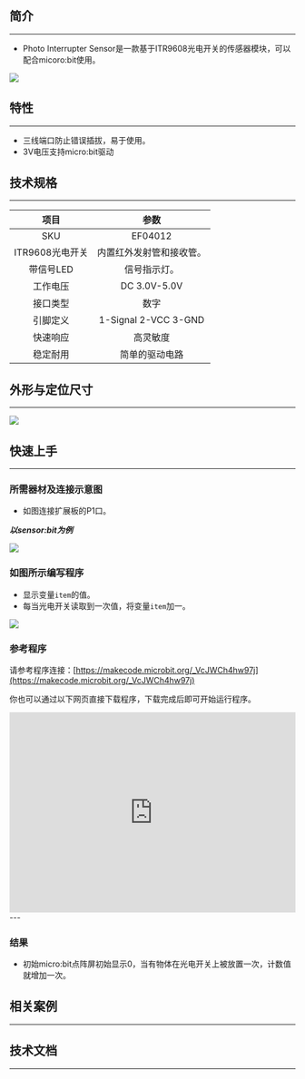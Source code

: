 ## 简介
---
- Photo Interrupter Sensor是一款基于ITR9608光电开关的传感器模块，可以配合micoro:bit使用。

 ![](https://i.imgur.com/xxZhvK9.jpg)

## 特性
---
- 三线端口防止错误插拔，易于使用。
- 3V电压支持micro:bit驱动

## 技术规格
---
项目 | 参数 
:-: | :-: 
SKU|EF04012
ITR9608光电开关|内置红外发射管和接收管。
带信号LED|信号指示灯。
工作电压|DC 3.0V-5.0V
接口类型|数字
引脚定义|1-Signal 2-VCC 3-GND
快速响应|高灵敏度
稳定耐用|简单的驱动电路

## 外形与定位尺寸
---
 ![](https://i.imgur.com/J7MA9tb.jpg)

## 快速上手
---
### 所需器材及连接示意图
- 如图连接扩展板的P1口。

***以sensor:bit为例***

 ![](https://i.imgur.com/bh7oR62.png)

### 如图所示编写程序
- 显示变量`item`的值。
- 每当光电开关读取到一次值，将变量`item`加一。

![](https://i.imgur.com/dii53A7.png)

### 参考程序

请参考程序连接：[https://makecode.microbit.org/_VcJWCh4hw97j](https://makecode.microbit.org/_VcJWCh4hw97j)

你也可以通过以下网页直接下载程序，下载完成后即可开始运行程序。

<div style="position:relative;height:0;padding-bottom:70%;overflow:hidden;"><iframe style="position:absolute;top:0;left:0;width:100%;height:100%;" src="https://makecode.microbit.org/#pub:_VcJWCh4hw97j" frameborder="0" sandbox="allow-popups allow-forms allow-scripts allow-same-origin"></iframe></div>  
---

### 结果
- 初始micro:bit点阵屏初始显示0，当有物体在光电开关上被放置一次，计数值就增加一次。

## 相关案例
---

## 技术文档
---
